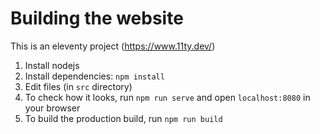 # Building the website
This is an eleventy project (https://www.11ty.dev/)

1. Install nodejs
2. Install dependencies: ``npm install``
3. Edit files (in ``src`` directory)
4. To check how it looks, run ``npm run serve`` and open ``localhost:8080`` in your browser
5. To build the production build, run ``npm run build``